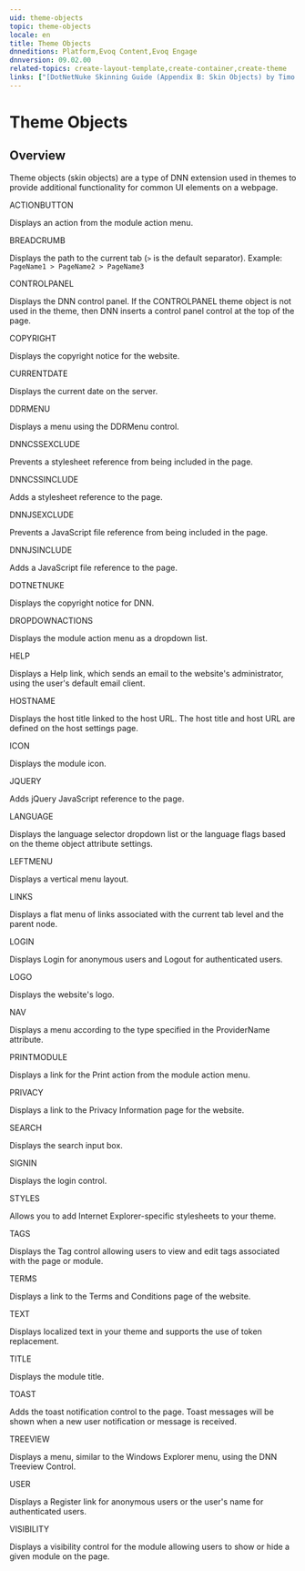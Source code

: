 ```yaml
---
uid: theme-objects
topic: theme-objects
locale: en
title: Theme Objects
dnneditions: Platform,Evoq Content,Evoq Engage
dnnversion: 09.02.00
related-topics: create-layout-template,create-container,create-theme
links: ["[DotNetNuke Skinning Guide (Appendix B: Skin Objects) by Timo Breumelhof](http://www.timo-design.nl)","[Skinning Tool / Online Reference for DNN Skins & Container Objects by 10 Pound Gorilla](http://www.10poundgorilla.com)"]
---
```


# Theme Objects

## Overview

Theme objects (skin objects) are a type of DNN extension used in themes to provide additional functionality for common UI elements on a webpage.

ACTIONBUTTON

Displays an action from the module action menu.

BREADCRUMB

Displays the path to the current tab (`>` is the default separator). Example: `PageName1 > PageName2 > PageName3`

CONTROLPANEL

Displays the DNN control panel. If the CONTROLPANEL theme object is not used in the theme, then DNN inserts a control panel control at the top of the page.

COPYRIGHT

Displays the copyright notice for the website.

CURRENTDATE

Displays the current date on the server.

DDRMENU

Displays a menu using the DDRMenu control.

DNNCSSEXCLUDE

Prevents a stylesheet reference from being included in the page.

DNNCSSINCLUDE

Adds a stylesheet reference to the page.

DNNJSEXCLUDE

Prevents a JavaScript file reference from being included in the page.

DNNJSINCLUDE

Adds a JavaScript file reference to the page.

DOTNETNUKE

Displays the copyright notice for DNN.

DROPDOWNACTIONS

Displays the module action menu as a dropdown list.

HELP

Displays a Help link, which sends an email to the website's administrator, using the user's default email client.

HOSTNAME

Displays the host title linked to the host URL. The host title and host URL are defined on the host settings page.

ICON

Displays the module icon.

JQUERY

Adds jQuery JavaScript reference to the page.

LANGUAGE

Displays the language selector dropdown list or the language flags based on the theme object attribute settings.

LEFTMENU

Displays a vertical menu layout.

LINKS

Displays a flat menu of links associated with the current tab level and the parent node.

LOGIN

Displays Login for anonymous users and Logout for authenticated users.

LOGO

Displays the website's logo.

NAV

Displays a menu according to the type specified in the ProviderName attribute.

PRINTMODULE

Displays a link for the Print action from the module action menu.

PRIVACY

Displays a link to the Privacy Information page for the website.

SEARCH

Displays the search input box.

SIGNIN

Displays the login control.

STYLES

Allows you to add Internet Explorer-specific stylesheets to your theme.

TAGS

Displays the Tag control allowing users to view and edit tags associated with the page or module.

TERMS

Displays a link to the Terms and Conditions page of the website.

TEXT

Displays localized text in your theme and supports the use of token replacement.

TITLE

Displays the module title.

TOAST

Adds the toast notification control to the page. Toast messages will be shown when a new user notification or message is received.

TREEVIEW

Displays a menu, similar to the Windows Explorer menu, using the DNN Treeview Control.

USER

Displays a Register link for anonymous users or the user's name for authenticated users.

VISIBILITY

Displays a visibility control for the module allowing users to show or hide a given module on the page.